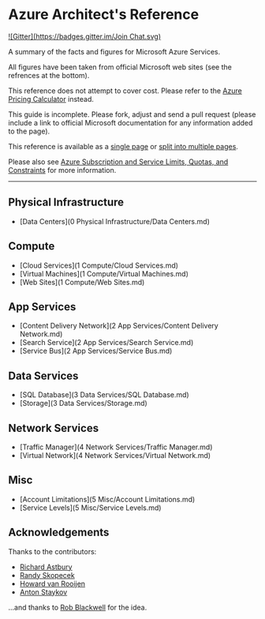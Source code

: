 # Azure Architect's Reference
[![Gitter](https://badges.gitter.im/Join Chat.svg)](https://gitter.im/richorama/AzureArchitectureReference?utm_source=badge&utm_medium=badge&utm_campaign=pr-badge&utm_content=badge)

A summary of the facts and figures for Microsoft Azure Services.

All figures have been taken from official Microsoft web sites (see the refrences at the bottom).

This reference does not attempt to cover cost. Please refer to the [Azure Pricing Calculator](http://www.windowsazure.com/en-us/pricing/calculator/?scenario=full) instead.

This guide is incomplete. Please fork, adjust and send a pull request (please include a link to official Microsoft documentation for any information added to the page).

This reference is available as a [single page](singlepage.md) or [split into multiple pages](readme.md).

Please also see [Azure Subscription and Service Limits, Quotas, and Constraints](http://azure.microsoft.com/en-gb/documentation/articles/azure-subscription-service-limits/) for more information.

---


## Physical Infrastructure

 * [Data Centers](0 Physical Infrastructure/Data Centers.md)

## Compute

 * [Cloud Services](1 Compute/Cloud Services.md)
 * [Virtual Machines](1 Compute/Virtual Machines.md)
 * [Web Sites](1 Compute/Web Sites.md)

## App Services

 * [Content Delivery Network](2 App Services/Content Delivery Network.md)
 * [Search Service](2 App Services/Search Service.md)
 * [Service Bus](2 App Services/Service Bus.md)

## Data Services

 * [SQL Database](3 Data Services/SQL Database.md)
 * [Storage](3 Data Services/Storage.md)

## Network Services

 * [Traffic Manager](4 Network Services/Traffic Manager.md)
 * [Virtual Network](4 Network Services/Virtual Network.md)

## Misc

 * [Account Limitations](5 Misc/Account Limitations.md)
 * [Service Levels](5 Misc/Service Levels.md)


## Acknowledgements

Thanks to the contributors:

* [Richard Astbury](https://github.com/rskopecek)
* [Randy Skopecek](https://github.com/rskopecek)
* [Howard van Rooijen](https://github.com/HowardvanRooijen)
* [Anton Staykov](https://github.com/astaykov)

...and thanks to [Rob Blackwell](https://github.com/RobBlackwell) for the idea.


